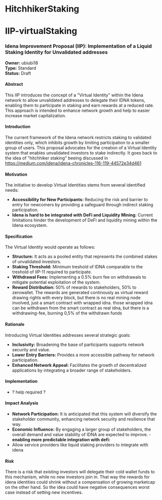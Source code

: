 # HitchhikerStaking

# IIP-virtualStaking

### Idena Improvement Proposal (IIP): Implementation of a Liquid Staking Identity for Unvalidated addresses 

**Owner:** ubiubi18  
**Type:** Standard  
**Status:** Draft  

#### Abstract
This IIP introduces the concept of a "Virtual Identity" within the Idena network to allow unvalidated addresses to delegate their IDNA tokens, enabling them to participate in staking and earn rewards at a reduced rate. This approach is intended to enhance network growth and help to easier increase market capitalization.

#### Introduction
The current framework of the Idena network restricts staking to validated identities only, which inhibits growth by limiting participation to a smaller group of users. This proposal advocates for the creation of a Virtual Identity system that enables unvalidated investors to stake indirectly. It goes back to the idea of "hitchhiker staking" beeing discussed in https://medium.com/idena/idena-chronicles-116-119-44572e34d461

#### Motivation
The initiative to develop Virtual Identities stems from several identified needs:
- **Accessibility for New Participants:** Reducing the risk and barrier to entry for newcomers by providing a safeguard through indirect staking participation.
-  **Idena is hard to be integrated with DeFi and Liquidity Mining**: Current limitations hinder the development of DeFi and liquidity mining within the Idena ecosystem.

#### Specification
The Virtual Identity would operate as follows:
- **Structure:** It acts as a pooled entity that represents the combined stakes of unvalidated investors.
- **Staking Threshold:** Minimum treshold of IDNA comparable to the treshold of IIP-11 required to participate.
- **Withdrawal Fees:** Implementing a 0.5% burn fee on withdrawals to mitigate potential exploitation of the system.
- **Reward Distribution:** 50% of rewards to stakeholders, 50% to zerowallet. The rewards are generated continously as virtual reward drawing rights with every block, but there is no real mining node involved, just a smart contract with wrapped idna. those wrapped idna can be withdrawn from the smart contract as real idna, but there is a withdrawing-fee, burning 0,5% of the withdrawn funds

#### Rationale
Introducing Virtual Identities addresses several strategic goals:
- **Inclusivity:** Broadening the base of participants supports network security and value.
- **Lower Entry Barriers:** Provides a more accessible pathway for network participation.
- **Enhanced Network Appeal:** Facilitates the growth of decentralized applications by integrating a broader range of stakeholders.

#### Implementation
- ? help required ?

#### Impact Analysis
- **Network Participation:** It is anticipated that this system will diversify the stakeholder community, enhancing network security and resilience that way.
- **Economic Influence:** By engaging a larger group of stakeholders, the overall demand and value stability of IDNA are expected to improve.
-**enabling more predictable integration with defi:**
- Allow service providers like liquid staking providers to integrate with idena

#### Risk
There is a risk that existing investors will delegate their cold wallet funds to this mechanism, while no new investors join in. That way the rewards for idena identities could shrink without a compensation of growing marketcap on the other hand. So the idea could have negative consequences worst case instead of setting new incentives.

